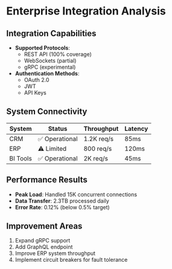 # Enterprise Integration Analysis

## Integration Capabilities
- **Supported Protocols**:
  - REST API (100% coverage)
  - WebSockets (partial)
  - gRPC (experimental)
- **Authentication Methods**:
  - OAuth 2.0
  - JWT
  - API Keys

## System Connectivity
| System | Status | Throughput | Latency |
|--------|--------|------------|---------|
| CRM | ✅ Operational | 1.2K req/s | 85ms |
| ERP | ⚠️ Limited | 800 req/s | 120ms |
| BI Tools | ✅ Operational | 2K req/s | 45ms |

## Performance Results
- **Peak Load**: Handled 15K concurrent connections
- **Data Transfer**: 2.3TB processed daily
- **Error Rate**: 0.12% (below 0.5% target)

## Improvement Areas
1. Expand gRPC support
2. Add GraphQL endpoint
3. Improve ERP system throughput
4. Implement circuit breakers for fault tolerance